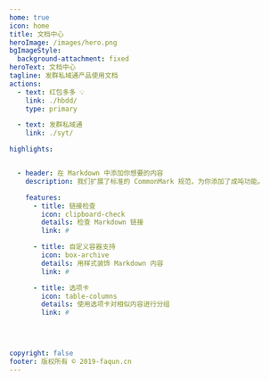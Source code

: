```yaml
---
home: true
icon: home
title: 文档中心
heroImage: /images/hero.png
bgImageStyle:
  background-attachment: fixed
heroText: 文档中心
tagline: 发群私域通产品使用文档
actions:
  - text: 红包多多 💡
    link: ./hbdd/
    type: primary

  - text: 发群私域通
    link: ./syt/

highlights:


  - header: 在 Markdown 中添加你想要的内容
    description: 我们扩展了标准的 CommonMark 规范，为你添加了成吨功能。

    features:
      - title: 链接检查
        icon: clipboard-check
        details: 检查 Markdown 链接
        link: #

      - title: 自定义容器支持
        icon: box-archive
        details: 用样式装饰 Markdown 内容
        link: #

      - title: 选项卡
        icon: table-columns
        details: 使用选项卡对相似内容进行分组
        link: #

      

 
copyright: false
footer: 版权所有 © 2019-faqun.cn
---
```


